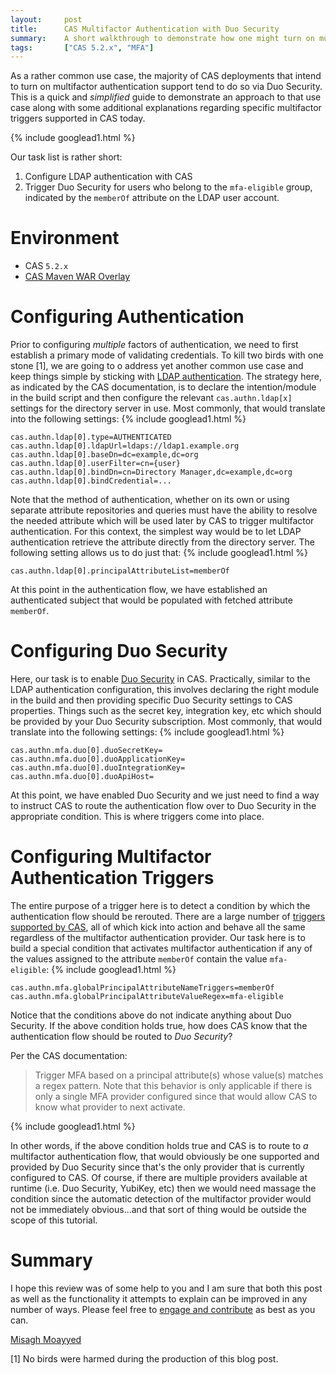 ```yaml
---
layout:     post
title:      CAS Multifactor Authentication with Duo Security 
summary:    A short walkthrough to demonstrate how one might turn on multifactor authentication with CAS using Duo Security, leveraging a variety of triggers.
tags:       ["CAS 5.2.x", "MFA"]
---
```


As a rather common use case, the majority of CAS deployments that intend to turn on multifactor authentication support tend to do so via Duo Security. This is a quick and *simplified* guide to demonstrate an approach to that use case along with some additional explanations regarding specific multifactor triggers supported in CAS today.

{% include googlead1.html  %}

Our task list is rather short:

1. Configure LDAP authentication with CAS
2. Trigger Duo Security for users who belong to the `mfa-eligible` group, indicated by the `memberOf` attribute on the LDAP user account.
 
# Environment

- CAS `5.2.x`
- [CAS Maven WAR Overlay](https://github.com/apereo/cas-overlay-template)

# Configuring Authentication

Prior to configuring *multiple* factors of authentication, we need to first establish a primary mode of validating credentials. To kill two birds with one stone [1], we are going to o address yet another common use case and keep things simple by sticking with [LDAP authentication](https://apereo.github.io/cas/5.2.x/installation/LDAP-Authentication.html). The strategy here, as indicated by the CAS documentation, is to declare the intention/module in the build script and then configure the relevant `cas.authn.ldap[x]` settings for the directory server in use. Most commonly, that would translate into the following settings:
{% include googlead1.html  %}
```
cas.authn.ldap[0].type=AUTHENTICATED
cas.authn.ldap[0].ldapUrl=ldaps://ldap1.example.org 
cas.authn.ldap[0].baseDn=dc=example,dc=org
cas.authn.ldap[0].userFilter=cn={user}
cas.authn.ldap[0].bindDn=cn=Directory Manager,dc=example,dc=org
cas.authn.ldap[0].bindCredential=...
```

Note that the method of authentication, whether on its own or using separate attribute repositories and queries must have the ability to resolve the needed attribute which will be used later by CAS to trigger multifactor authentication. For this context, the simplest way would be to let LDAP authentication retrieve the attribute directly from the directory server.  The following setting allows us to do just that:
{% include googlead1.html  %}
```
cas.authn.ldap[0].principalAttributeList=memberOf
```

At this point in the authentication flow, we have established an authenticated subject that would be populated with fetched attribute `memberOf`. 

# Configuring Duo Security

Here, our task is to enable [Duo Security](https://apereo.github.io/cas/5.2.x/installation/DuoSecurity-Authentication.html) in CAS. Practically, similar to the LDAP authentication configuration, this involves declaring the right module in the build and then providing specific Duo Security settings to CAS properties. Things such as the secret key, integration key, etc which should be provided by your Duo Security subscription. Most commonly, that would translate into the following settings:
{% include googlead1.html  %}
```
cas.authn.mfa.duo[0].duoSecretKey=
cas.authn.mfa.duo[0].duoApplicationKey=
cas.authn.mfa.duo[0].duoIntegrationKey=
cas.authn.mfa.duo[0].duoApiHost=
```

At this point, we have enabled Duo Security and we just need to find a way to instruct CAS to route the authentication flow over to Duo Security in the appropriate condition. This is where triggers come into place.

# Configuring Multifactor Authentication Triggers

The entire purpose of a trigger here is to detect a condition by which the authentication flow should be rerouted. There are a large number of [triggers supported by CAS](https://apereo.github.io/cas/5.2.x/installation/Configuring-Multifactor-Authentication-Triggers.html), all of which kick into action and behave all the same regardless of the multifactor authentication provider. Our task here is to build a special condition that activates multifactor authentication if any of the values assigned to the attribute `memberOf` contain the value `mfa-eligible`:
{% include googlead1.html  %}
```properties
cas.authn.mfa.globalPrincipalAttributeNameTriggers=memberOf
cas.authn.mfa.globalPrincipalAttributeValueRegex=mfa-eligible
```

Notice that the conditions above do not indicate anything about Duo Security. If the above condition holds true, how does CAS know that the authentication flow should be routed to *Duo Security*?

Per the CAS documentation:

> Trigger MFA based on a principal attribute(s) whose value(s) matches a regex pattern. Note that this behavior is only applicable if there is only a single MFA provider configured since that would allow CAS to know what provider to next activate.

{% include googlead1.html  %}

In other words, if the above condition holds true and CAS is to route to *a* multifactor authentication flow, that would obviously be one supported and provided by Duo Security since that's the only provider that is currently configured to CAS. Of course, if there are multiple providers available at runtime (i.e. Duo Security, YubiKey, etc) then we would need massage the condition since the automatic detection of the multifactor provider would not be immediately obvious...and that sort of thing would be outside the scope of this tutorial.

# Summary

I hope this review was of some help to you and I am sure that both this post as well as the functionality it attempts to explain can be improved in any number of ways. Please feel free to [engage and contribute](https://apereo.github.io/cas/developer/Contributor-Guidelines.html) as best as you can.

[Misagh Moayyed](https://fawnoos.com)

[1] No birds were harmed during the production of this blog post.
